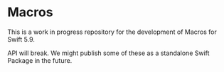 # Macros

This is a work in progress repository for the development of Macros for Swift 5.9.

API will break. We might publish some of these as a standalone Swift Package in the future.